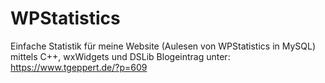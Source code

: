 # WPStatistics
Einfache Statistik für meine Website (Aulesen von WPStatistics in MySQL) mittels C++, wxWidgets und DSLib
Blogeintrag unter: https://www.tgeppert.de/?p=609
